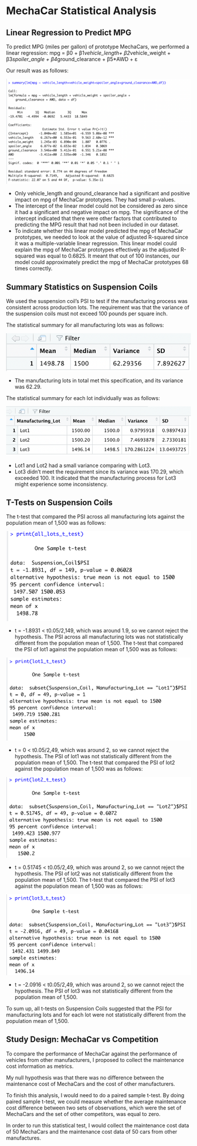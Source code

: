 # MechaCar Statistical Analysis

## Linear Regression to Predict MPG

To predict MPG (miles per gallon) of prototype MechaCars, we performed a linear regression:
mpg = β0 + β1*vehicle_length+ β2*vehicle_weight + β3*spoiler_angle + β4*ground_clearance + β5\*AWD + ε

Our result was as follows:

![](Pictures/Pic2.png)

- Only vehicle_length and ground_clearance had a significant and positive impact on mpg of MechaCar prototypes. They had small p-values.
- The intercept of the linear model could not be considered as zero since it had a significant and negative impact on mpg. The significance of the intercept indicated that there were other factors that contributed to predicting the MPG result that had not been included in our dataset.
- To indicate whether this linear model predicted the mpg of MechaCar prototypes, we needed to look at the value of adjusted R-squared since it was a multiple-variable linear regression. This linear model could explain the mpg of MechaCar prototypes effectively as the adjusted R-squared was equal to 0.6825. It meant that out of 100 instances, our model could approximately predict the mpg of MechaCar prototypes 68 times correctly.

## Summary Statistics on Suspension Coils

We used the suspension coil’s PSI to test if the manufacturing process was consistent across production lots. The requirement was that the variance of the suspension coils must not exceed 100 pounds per square inch.

The statistical summary for all manufacturing lots was as follows:

![](Pictures/Pic3.png)

- The manufacturing lots in total met this specification, and its variance was 62.29.

The statistical summary for each lot individually was as follows:

![](Pictures/Pic4.png)

- Lot1 and Lot2 had a small variance comparing with Lot3.
- Lot3 didn’t meet the requirement since its variance was 170.29, which exceeded 100. It indicated that the manufacturing process for Lot3 might experience some inconsistency.

## T-Tests on Suspension Coils

The t-test that compared the PSI across all manufacturing lots against the population mean of 1,500 was as follows:

![](Pictures/Pic5.png)

- t = -1.8931 < t0.05/2,149, which was around 1.9, so we cannot reject the hypothesis. The PSI across all manufacturing lots was not statistically different from the population mean of 1,500.
  The t-test that compared the PSI of lot1 against the population mean of 1,500 was as follows:

![](Pictures/Pic6.png)

- t = 0 < t0.05/2,49, which was around 2, so we cannot reject the hypothesis. The PSI of lot1 was not statistically different from the population mean of 1,500.
  The t-test that compared the PSI of lot2 against the population mean of 1,500 was as follows:

![](Pictures/Pic7.png)

- t = 0.51745 < t0.05/2,49, which was around 2, so we cannot reject the hypothesis. The PSI of lot2 was not statistically different from the population mean of 1,500.
  The t-test that compared the PSI of lot3 against the population mean of 1,500 was as follows:

![](Pictures/Pic8.png)

- t = -2.0916 < t0.05/2,49, which was around 2, so we cannot reject the hypothesis. The PSI of lot3 was not statistically different from the population mean of 1,500.

To sum up, all t-tests on Suspension Coils suggested that the PSI for manufacturing lots and for each lot were not statistically different from the population mean of 1,500.

## Study Design: MechaCar vs Competition

To compare the performance of MechaCar against the performance of vehicles from other manufacturers, I proposed to collect the maintenance cost information as metrics.

My null hypothesis was that there was no difference between the maintenance cost of MechaCars and the cost of other manufacturers.

To finish this analysis, I would need to do a paired sample t-test. By doing paired sample t-test, we could measure whether the average maintenance cost difference between two sets of observations, which were the set of MechaCars and the set of other competitors, was equal to zero.

In order to run this statistical test, I would collect the maintenance cost data of 50 MechaCars and the maintenance cost data of 50 cars from other manufactures.
